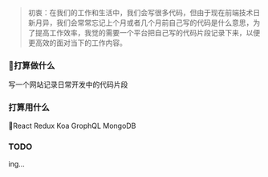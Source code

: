 > 初衷：在我们的工作和生活中，我们会写很多代码，但由于现在前端技术日新月异，我们会常常忘记上个月或者几个月前自己写的代码是什么意思，为了提高工作效率，我觉的需要一个平台把自己写的代码片段记录下来，以便更高效的面对当下的工作内容。 

### 打算做什么

写一个网站记录日常开发中的代码片段

### 打算用什么

React Redux Koa GrophQL MongoDB

### TODO

ing...


